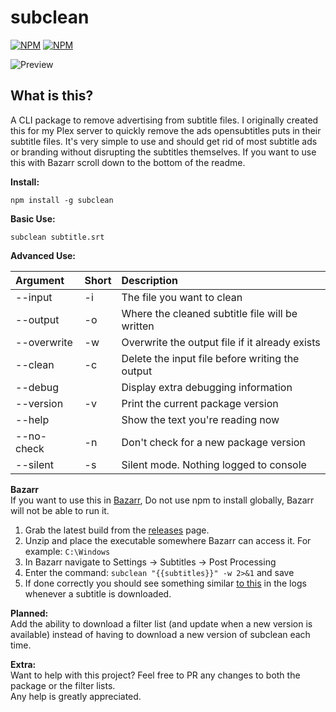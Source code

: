 # subclean

[![NPM](https://img.shields.io/npm/v/subclean)](https://www.npmjs.com/package/subclean) [![NPM](https://img.shields.io/npm/dt/subclean)](https://www.npmjs.com/package/subclean)

![Preview](https://i.imgur.com/ki2Au6v.png)  

## **What is this?**

A CLI package to remove advertising from subtitle files. I originally created this for my Plex server to quickly remove the ads opensubtitles puts in their subtitle files.
It's very simple to use and should get rid of most subtitle ads or branding without disrupting the subtitles themselves. If you want to use this with Bazarr scroll down to the bottom of the readme.  

**Install:**

`npm install -g subclean`

**Basic Use:**

`subclean subtitle.srt` 

**Advanced Use:**

| Argument      | Short | Description                                     |   
| :------------ | :---- | :---------------------------------------------- |    
| --input       |  -i  | The file you want to clean                       |  
| --output      |  -o  | Where the cleaned subtitle file will be written  |  
| --overwrite   |  -w  | Overwrite the output file if it already exists   |  
| --clean       |  -c  | Delete the input file before writing the output  |  
| --debug       |      | Display extra debugging information              |  
| --version     |  -v  | Print the current package version                |  
| --help        |      | Show the text you're reading now                 |  
| --no-check    |  -n  | Don't check for a new package version            |  
| --silent      |  -s  | Silent mode. Nothing logged to console           |  
  
**Bazarr**  
If you want to use this in [Bazarr](https://github.com/morpheus65535/bazarr), Do not use npm to install globally, Bazarr will not be able to run it. 

1. Grab the latest build from the [releases](https://github.com/DrKain/subclean/releases) page.  
2. Unzip and place the executable somewhere Bazarr can access it. For example: `C:\Windows`  
3. In Bazarr navigate to Settings -> Subtitles -> Post Processing  
4. Enter the command: `subclean "{{subtitles}}" -w 2>&1` and save  
5. If done correctly you should see something similar [to this](https://i.imgur.com/MaUzQCH.png) in the logs whenever a subtitle is downloaded.  
    
**Planned:**  
Add the ability to download a filter list (and update when a new version is available) instead of having to download a new version of subclean each time.  

**Extra:**  
Want to help with this project? Feel free to PR any changes to both the package or the filter lists.  
Any help is greatly appreciated.  
